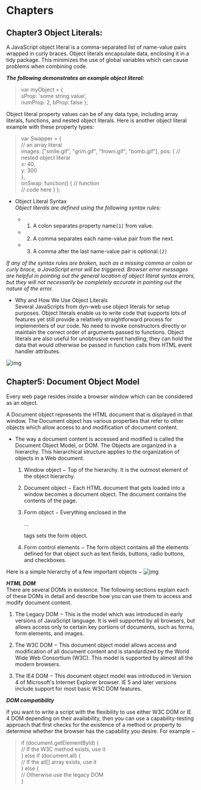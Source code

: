 

# Chapters

## Chapter3 Object Literals:

A JavaScript object literal is a comma-separated list of name-value pairs wrapped in curly braces. Object literals encapsulate data, enclosing it in a tidy package. This minimizes the use of global variables which can cause problems when combining code.

***The following demonstrates an example object literal:***

>var myObject = {  
    sProp: 'some string value',  
    numProp: 2,
    bProp: false
};


Object literal property values can be of any data type, including array literals, functions, and nested object literals. Here is another object literal example with these property types:

>var Swapper = {  
    // an array literal  
    images: ["smile.gif", "grim.gif", "frown.gif", "bomb.gif"],
    pos: { // nested object literal  
        x: 40,  
        y: 300  
    },  
    onSwap: function() { // function  
        // code here
    }
};  


* Object Literal Syntax  
*Object literals are defined using the following syntax rules:*

   * 1. A colon separates property name`[1]` from value.
   * 2. A comma separates each name-value pair from the next.
   * 3. A comma after the last name-value pair is optional.`[2]`


*If any of the syntax rules are broken, such as a missing comma or colon or curly brace, a JavaScript error will be triggered. Browser error messages are helpful in pointing out the general location of object literal syntax errors, but they will not necessarily be completely accurate in pointing out the nature of the error.*

* Why and How We Use Object Literals  
Several JavaScripts from dyn-web use object literals for setup purposes. Object literals enable us to write code that supports lots of features yet still provide a relatively straightforward process for implementers of our code. No need to invoke constructors directly or maintain the correct order of arguments passed to functions. Object literals are also useful for unobtrusive event handling; they can hold the data that would otherwise be passed in function calls from HTML event handler attributes.

![img](https://i.stack.imgur.com/o8aIx.png)



## Chapter5: Document Object Model  
Every web page resides inside a browser window which can be considered as an object.

A Document object represents the HTML document that is displayed in that window. The Document object has various properties that refer to other objects which allow access to and modification of document content.

* The way a document content is accessed and modified is called the Document Object Model, or DOM. The Objects are organized in a hierarchy. This hierarchical structure applies to the organization of objects in a Web document.

    1. Window object − Top of the hierarchy. It is the outmost element of the object hierarchy.

    2. Document object − Each HTML document that gets loaded into a window becomes a document object. The document contains the contents of the page.

    3. Form object − Everything enclosed in the <form>...</form> tags sets the form object.

    4. Form control elements − The form object contains all the elements defined for that object such as text fields, buttons, radio buttons, and checkboxes.

Here is a simple hierarchy of a few important objects −
![img](https://www.tutorialspoint.com/javascript/images/html-dom.jpg)

***HTML DOM***   
There are several DOMs in existence. The following sections explain each of these DOMs in detail and describe how you can use them to access and modify document content.

1. The Legacy DOM − This is the model which was introduced in early versions of JavaScript language. It is well supported by all browsers, but allows access only to certain key portions of documents, such as forms, form elements, and images.

2. The W3C DOM − This document object model allows access and modification of all document content and is standardized by the World Wide Web Consortium (W3C). This model is supported by almost all the modern browsers.

3. The IE4 DOM − This document object model was introduced in Version 4 of Microsoft's Internet Explorer browser. IE 5 and later versions include support for most basic W3C DOM features.

***DOM compatibility***  

If you want to write a script with the flexibility to use either W3C DOM or IE 4 DOM depending on their availability, then you can use a capability-testing approach that first checks for the existence of a method or property to determine whether the browser has the capability you desire. For example −

>if (document.getElementById) {  
   // If the W3C method exists, use it  
} else if (document.all) {  
   // If the all[] array exists, use it  
} else {  
   // Otherwise use the legacy DOM  
}  